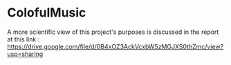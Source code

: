 # ColofulMusic
A more scientific view of this project's purposes is discussed in the report at this link : https://drive.google.com/file/d/0B4xOZ3AckVcxbW5zMGJXS0thZmc/view?usp=sharing
